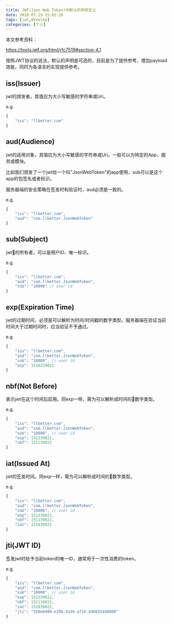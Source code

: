```yaml
---
title: JWT(Json Web Token)中默认的声明含义
date: 2018-07-19 15:02:26
tags: [jwt,develop]
categories: [个人]
---
```


本文参考资料：

https://tools.ietf.org/html/rfc7519#section-4.1

<!-- more --> 

按照JWT协议的说法，默认的声明是可选的，目前是为了提供参考、增加payload效能，同时为各语言的实现提供参考。

## iss(Issuer)

jwt的颁发者，其值应为大小写敏感的字符串或Uri。

e.g.
```javascript
{
    "iss": "llbetter.com"
}
```

## aud(Audience)

jwt的适用对象，其值应为大小写敏感的字符串或Uri。一般可以为特定的App、服务或模块。

比如我们颁发了一个jwt给一个叫"JsonWebToken"的app使用，sub可以是这个app的包签名或者标识。

服务器端的安全策略在签发时和验证时，aud必须是一致的。

e.g.
```javascript
{
    "iss": "llbetter.com",
    "aud": "com.llbetter.JsonWebToken"
}
```

## sub(Subject)

jwt的所有者，可以是用户ID、唯一标识。

e.g.
```javascript
{
    "iss": "llbetter.com",
    "aud": "com.llbetter.JsonWebToken",
    "sub": "10000" // user id
}
```

## exp(Expiration Time) 

jwt的过期时间，必须是可以解析为时间/时间戳的数字类型。服务器端在验证当前时间大于过期时间时，应当验证不予通过。

e.g.
```javascript
{
    "iss": "llbetter.com",
    "aud": "com.llbetter.JsonWebToken",
    "sub": "10000", // user id
    "exp": 1516239022
}
```

## nbf(Not Before)

表示jwt在这个时间后启用。同exp一样，需为可以解析成时间的数字类型。

e.g.
```javascript
{
    "iss": "llbetter.com",
    "aud": "com.llbetter.JsonWebToken",
    "sub": "10000", // user id
    "exp": 151239022,
    "nbf": 151139022
}
```

## iat(Issued At)

jwt的签发时间。同exp一样，需为可以解析成时间的数字类型。

e.g.
```javascript
{
    "iss": "llbetter.com",
    "aud": "com.llbetter.JsonWebToken",
    "sub": "10000", // user id
    "exp": 151239022,
    "nbf": 151139022,
    "iat": 151039022
}
```

## jti(JWT ID)

签发jwt时给予当前token的唯一ID，通常用于一次性消费的token。

e.g.
```javascript
{
    "iss": "llbetter.com",
    "aud": "com.llbetter.JsonWebToken",
    "sub": "10000", // user id
    "exp": 151239022,
    "nbf": 151139022,
    "iat": 151039022,
    "jti": "550e8400-e29b-41d4-a716-446655440000"
}
```